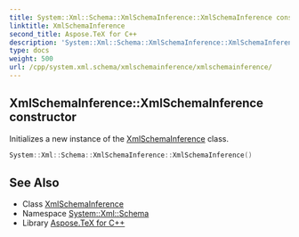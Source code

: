 ```yaml
---
title: System::Xml::Schema::XmlSchemaInference::XmlSchemaInference constructor
linktitle: XmlSchemaInference
second_title: Aspose.TeX for C++
description: 'System::Xml::Schema::XmlSchemaInference::XmlSchemaInference constructor. Initializes a new instance of the XmlSchemaInference class in C++.'
type: docs
weight: 500
url: /cpp/system.xml.schema/xmlschemainference/xmlschemainference/
---
```

## XmlSchemaInference::XmlSchemaInference constructor


Initializes a new instance of the [XmlSchemaInference](../) class.

```cpp
System::Xml::Schema::XmlSchemaInference::XmlSchemaInference()
```

## See Also

* Class [XmlSchemaInference](../)
* Namespace [System::Xml::Schema](../../)
* Library [Aspose.TeX for C++](../../../)
